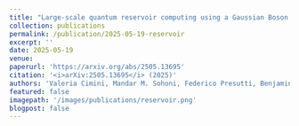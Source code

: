 ```yaml
---
title: "Large-scale quantum reservoir computing using a Gaussian Boson Sampler"
collection: publications
permalink: /publication/2025-05-19-reservoir
excerpt: ''
date: 2025-05-19
venue: 
paperurl: 'https://arxiv.org/abs/2505.13695'
citation: '<i>arXiv:2505.13695</i> (2025)'
authors: 'Valeria Cimini, Mandar M. Sohoni, Federico Presutti, Benjamin K. Malia, Shi-Yuan Ma, Ryotatsu Yanagimoto, Tianyu Wang, Tatsuhiro Onodera, Logan G. Wright, Peter L. McMahon'
featured: false
imagepath: '/images/publications/reservoir.png'
blogpost: false
---
```

